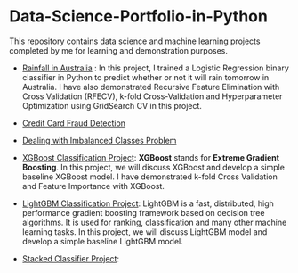 # **Data-Science-Portfolio-in-Python**

This repository contains data science and machine learning projects completed by me for learning and demonstration purposes.



- [Rainfall in Australia](https://github.com/pb111/Data-Science-Portfolio-in-Python/blob/master/Rainfall_in_Australia.ipynb) : In this project, I trained a Logistic Regression binary classifier in Python to predict whether or not it will rain tomorrow in Australia. I have also demonstrated Recursive Feature Elimination with Cross Validation (RFECV), k-fold  Cross-Validation and Hyperparameter Optimization using GridSearch CV in this project.


- [Credit Card Fraud Detection](https://github.com/pb111/Data-Science-Portfolio-in-Python/blob/master/Credit_Card_Fraud_Detection.ipynb)


- [Dealing with Imbalanced Classes Problem](https://github.com/pb111/Data-Science-Portfolio-in-Python/blob/master/Dealing_with_imbalanced_classes_problem.ipynb)


- [XGBoost Classification Project](https://github.com/pb111/Data-Science-Portfolio-in-Python/blob/master/XGBoost_Classification_Project.ipynb): **XGBoost** stands for **Extreme Gradient Boosting**. In this project, we will discuss XGBoost and develop a simple baseline XGBoost model. I have demonstrated k-fold Cross Validation and Feature Importance with XGBoost.


- [LightGBM Classification Project](https://github.com/pb111/Data-Science-Portfolio-in-Python/blob/master/LightGBM_Classification_Project.ipynb): LightGBM is a fast, distributed, high performance gradient boosting framework based on decision tree algorithms. It is used for ranking, classification and many other machine learning tasks. In this project, we will discuss LightGBM model and develop a simple baseline LightGBM model.


- [Stacked Classifier Project](https://github.com/pb111/Data-Science-Portfolio-in-Python/blob/master/Stacked_Classifier_Project.ipynb): 


